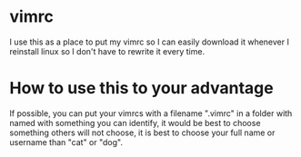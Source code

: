 # vimrc

I use this as a place to put my vimrc so I can easily download it whenever I reinstall linux so I don't have to rewrite it every time.

# How to use this to your advantage

If possible, you can put your vimrcs with a filename ".vimrc" in a folder with named with something you can identify, it would be best to choose something others will not choose, it is best to choose your full name or username than "cat" or "dog".
